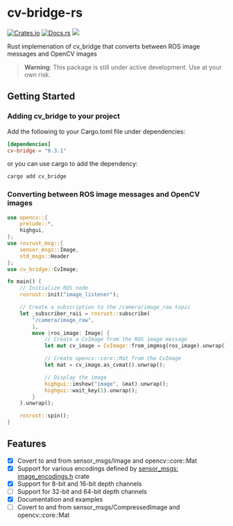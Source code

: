 # cv-bridge-rs
[![Crates.io](https://img.shields.io/crates/v/cv-bridge.svg)](https://crates.io/crates/cv-bridge)
[![Docs.rs](https://docs.rs/cv-bridge/badge.svg)](https://docs.rs/cv-bridge)
<img src="https://img.shields.io/badge/built_with-Rust-dca282.svg">

Rust implemenation of cv_bridge that converts between ROS image messages and OpenCV images

> **Warning**: This package is still under active development. Use at your own risk.  
## Getting Started
### Adding cv_bridge to your project
Add the following to your Cargo.toml file under dependencies:
```toml
[dependencies]
cv-bridge = "0.3.1"
```
or you can use cargo to add the dependency:
```bash
cargo add cv_bridge
```

### Converting between ROS image messages and OpenCV images
``` rust
use opencv::{
    prelude::*,
    highgui,
};
use rosrust_msg::{
    sensor_msgs::Image,
    std_msgs::Header
};
use cv_bridge::CvImage;

fn main() {
    // Initialize ROS node
    rosrust::init("image_listener");

    // Create a subscription to the /camera/image_raw topic
    let _subscriber_raii = rosrust::subscribe(
        "/camera/image_raw", 
        1, 
        move |ros_image: Image| {
            // Create a CvImage from the ROS image message
            let mut cv_image = CvImage::from_imgmsg(ros_image).unwrap();

            // Create opencv::core::Mat from the CvImage
            let mat = cv_image.as_cvmat().unwrap();

            // Display the image
            highgui::imshow("image", &mat).unwrap();
            highgui::wait_key(1).unwrap();
        }
    ).unwrap();

    rosrust::spin();
}
```

## Features
- [x] Covert to and from sensor_msgs/Image and opencv::core::Mat
- [x] Support for various encodings defined by [sensor_msgs: image_encodings.h](http://docs.ros.org/en/jade/api/sensor_msgs/html/image__encodings_8h_source.html) crate
- [x] Support for 8-bit and 16-bit depth channels
- [ ] Support for 32-bit and 64-bit depth channels
- [x] Documentation and examples
- [ ] Covert to and from sensor_msgs/CompressedImage and opencv::core::Mat